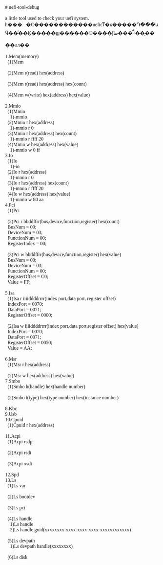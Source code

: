 <html><head><meta http-equiv="Content-Type" content="text/html; charset=UTF-8"><meta http-equiv="Content-Style-Type" content="text/css"><meta name="generator" content="Aspose.Words for .NET 15.1.0.0"><title></title></head><body><div><p style="margin:0pt"><span style="font-family:&#39;Times New Roman&#39;; font-size:12pt"># uefi-tool-debug</span></p><p style="margin:0pt"><span style="font-family:&#39;Times New Roman&#39;; font-size:12pt">&nbsp;</span></p><p style="margin:0pt"><span style="font-family:&#39;Times New Roman&#39;; font-size:12pt">a little tool used to check your uefi system.</span></p><p style="margin:0pt"><span style="font-family:&#39;Times New Roman&#39;; font-size:12pt">һ���򵥵�С������������uefiϵͳ�ĸ�����Դ���սӴ��ⷽ��Ķ�����ϣ������©����ĵط���ཻ��ָ����лл��</span></p><p style="margin:0pt"><span style="font-family:&#39;Times New Roman&#39;; font-size:12pt">&nbsp;</span></p><p style="margin:0pt"><span style="font-family:&#39;Times New Roman&#39;; font-size:12pt">1.Mem(memory)</span></p><p style="margin:0pt"><span style="font-family:&#39;Times New Roman&#39;; font-size:12pt">&nbsp; (1)Mem</span></p><p style="margin:0pt"><span style="font-family:&#39;Times New Roman&#39;; font-size:12pt">&nbsp;</span></p><p style="margin:0pt"><span style="font-family:&#39;Times New Roman&#39;; font-size:12pt">&nbsp; (2)Mem r(read) hex(address)</span></p><p style="margin:0pt"><span style="font-family:&#39;Times New Roman&#39;; font-size:12pt">&nbsp;</span></p><p style="margin:0pt"><span style="font-family:&#39;Times New Roman&#39;; font-size:12pt">&nbsp; (3)Mem r(read) hex(address) hex(count)</span></p><p style="margin:0pt"><span style="font-family:&#39;Times New Roman&#39;; font-size:12pt">&nbsp;</span></p><p style="margin:0pt"><span style="font-family:&#39;Times New Roman&#39;; font-size:12pt">&nbsp; (4)Mem w(write) hex(address) hex(value)</span></p><p style="margin:0pt"><span style="font-family:&#39;Times New Roman&#39;; font-size:12pt">&nbsp;</span></p><p style="margin:0pt"><span style="font-family:&#39;Times New Roman&#39;; font-size:12pt">2.Mmio</span></p><p style="margin:0pt"><span style="font-family:&#39;Times New Roman&#39;; font-size:12pt">&nbsp; (1)Mmio</span></p><p style="margin:0pt"><span style="font-family:&#39;Times New Roman&#39;; font-size:12pt">&nbsp;&nbsp;&nbsp; 1)-mmio </span></p><p style="margin:0pt"><span style="font-family:&#39;Times New Roman&#39;; font-size:12pt">&nbsp; (2)Mmio r hex(address)</span></p><p style="margin:0pt"><span style="font-family:&#39;Times New Roman&#39;; font-size:12pt">&nbsp;&nbsp;&nbsp; 1)-mmio r 0</span></p><p style="margin:0pt"><span style="font-family:&#39;Times New Roman&#39;; font-size:12pt">&nbsp; (3)Mmio r hex(address) hex(count)</span></p><p style="margin:0pt"><span style="font-family:&#39;Times New Roman&#39;; font-size:12pt">&nbsp;&nbsp;&nbsp; 1)-mmio r ffff 20</span></p><p style="margin:0pt"><span style="font-family:&#39;Times New Roman&#39;; font-size:12pt">&nbsp; (4)Mmio w hex(address) hex(value)</span></p><p style="margin:0pt"><span style="font-family:&#39;Times New Roman&#39;; font-size:12pt">&nbsp;&nbsp;&nbsp; 1)-mmio w 0 ff</span></p><p style="margin:0pt"><span style="font-family:&#39;Times New Roman&#39;; font-size:12pt">3.Io</span></p><p style="margin:0pt"><span style="font-family:&#39;Times New Roman&#39;; font-size:12pt">&nbsp; (1)Io</span></p><p style="margin:0pt"><span style="font-family:&#39;Times New Roman&#39;; font-size:12pt">&nbsp;&nbsp;&nbsp; 1)-io </span></p><p style="margin:0pt"><span style="font-family:&#39;Times New Roman&#39;; font-size:12pt">&nbsp; (2)Io r hex(address)</span></p><p style="margin:0pt"><span style="font-family:&#39;Times New Roman&#39;; font-size:12pt">&nbsp;&nbsp;&nbsp; 1)-mmio r 0</span></p><p style="margin:0pt"><span style="font-family:&#39;Times New Roman&#39;; font-size:12pt">&nbsp; (3)Io r hex(address) hex(count)</span></p><p style="margin:0pt"><span style="font-family:&#39;Times New Roman&#39;; font-size:12pt">&nbsp;&nbsp;&nbsp; 1)-mmio r ffff 20</span></p><p style="margin:0pt"><span style="font-family:&#39;Times New Roman&#39;; font-size:12pt">&nbsp; (4)Io w hex(address) hex(value)</span></p><p style="margin:0pt"><span style="font-family:&#39;Times New Roman&#39;; font-size:12pt">&nbsp;&nbsp;&nbsp; 1)-mmio w 80 aa</span></p><p style="margin:0pt"><span style="font-family:&#39;Times New Roman&#39;; font-size:12pt">4.Pci</span></p><p style="margin:0pt"><span style="font-family:&#39;Times New Roman&#39;; font-size:12pt">&nbsp; (1)Pci</span></p><p style="margin:0pt"><span style="font-family:&#39;Times New Roman&#39;; font-size:12pt">&nbsp;</span></p><p style="margin:0pt"><span style="font-family:&#39;Times New Roman&#39;; font-size:12pt">&nbsp; (2)Pci r bbddffrr(bus,device,function,register) hex(count)</span></p><p style="margin:0pt"><span style="font-family:&#39;Times New Roman&#39;; font-size:12pt">&nbsp; BusNum = 00;</span></p><p style="margin:0pt"><span style="font-family:&#39;Times New Roman&#39;; font-size:12pt">&nbsp; DeviceNum = 03;</span></p><p style="margin:0pt"><span style="font-family:&#39;Times New Roman&#39;; font-size:12pt">&nbsp; FunctionNum = 00;</span></p><p style="margin:0pt"><span style="font-family:&#39;Times New Roman&#39;; font-size:12pt">&nbsp; RegisterIndex = 00;</span></p><p style="margin:0pt"><span style="font-family:&#39;Times New Roman&#39;; font-size:12pt">&nbsp;</span></p><p style="margin:0pt"><span style="font-family:&#39;Times New Roman&#39;; font-size:12pt">&nbsp; (3)Pci w bbddffrr(bus,device,function,register) hex(value)</span></p><p style="margin:0pt"><span style="font-family:&#39;Times New Roman&#39;; font-size:12pt">&nbsp; BusNum = 00;</span></p><p style="margin:0pt"><span style="font-family:&#39;Times New Roman&#39;; font-size:12pt">&nbsp; DeviceNum = 03;</span></p><p style="margin:0pt"><span style="font-family:&#39;Times New Roman&#39;; font-size:12pt">&nbsp; FunctionNum = 00;</span></p><p style="margin:0pt"><span style="font-family:&#39;Times New Roman&#39;; font-size:12pt">&nbsp; RegisterOffset = C0;</span></p><p style="margin:0pt"><span style="font-family:&#39;Times New Roman&#39;; font-size:12pt">&nbsp; Value = FF;</span></p><p style="margin:0pt"><span style="font-family:&#39;Times New Roman&#39;; font-size:12pt">&nbsp;</span></p><p style="margin:0pt"><span style="font-family:&#39;Times New Roman&#39;; font-size:12pt">5.Isa</span></p><p style="margin:0pt"><span style="font-family:&#39;Times New Roman&#39;; font-size:12pt">&nbsp; (1)Isa r iiiiddddrrrr(index port,data port, register offset)</span></p><p style="margin:0pt"><span style="font-family:&#39;Times New Roman&#39;; font-size:12pt">&nbsp; IndexPort = 0070;</span></p><p style="margin:0pt"><span style="font-family:&#39;Times New Roman&#39;; font-size:12pt">&nbsp; DataPort = 0071;</span></p><p style="margin:0pt"><span style="font-family:&#39;Times New Roman&#39;; font-size:12pt">&nbsp; RegisterOffset = 0000;</span></p><p style="margin:0pt"><span style="font-family:&#39;Times New Roman&#39;; font-size:12pt">&nbsp;</span></p><p style="margin:0pt"><span style="font-family:&#39;Times New Roman&#39;; font-size:12pt">&nbsp; (2)Isa w iiiiddddrrrr(index port,data port,register offset) hex(value)</span></p><p style="margin:0pt"><span style="font-family:&#39;Times New Roman&#39;; font-size:12pt">&nbsp; IndexPort = 0070;</span></p><p style="margin:0pt"><span style="font-family:&#39;Times New Roman&#39;; font-size:12pt">&nbsp; DataPort = 0071;</span></p><p style="margin:0pt"><span style="font-family:&#39;Times New Roman&#39;; font-size:12pt">&nbsp; RegisterOffset = 0050;</span></p><p style="margin:0pt"><span style="font-family:&#39;Times New Roman&#39;; font-size:12pt">&nbsp; Value = AA;</span></p><p style="margin:0pt"><span style="font-family:&#39;Times New Roman&#39;; font-size:12pt">&nbsp;</span></p><p style="margin:0pt"><span style="font-family:&#39;Times New Roman&#39;; font-size:12pt">6.Msr</span></p><p style="margin:0pt"><span style="font-family:&#39;Times New Roman&#39;; font-size:12pt">&nbsp; (1)Msr r hex(address)</span></p><p style="margin:0pt"><span style="font-family:&#39;Times New Roman&#39;; font-size:12pt">&nbsp;</span></p><p style="margin:0pt"><span style="font-family:&#39;Times New Roman&#39;; font-size:12pt">&nbsp; (2)Msr w hex(address) hex(value)</span></p><p style="margin:0pt"><span style="font-family:&#39;Times New Roman&#39;; font-size:12pt">7.Smbo</span></p><p style="margin:0pt"><span style="font-family:&#39;Times New Roman&#39;; font-size:12pt">&nbsp; (1)Smbo h(handle) hex(handle number)</span></p><p style="margin:0pt"><span style="font-family:&#39;Times New Roman&#39;; font-size:12pt">&nbsp;</span></p><p style="margin:0pt"><span style="font-family:&#39;Times New Roman&#39;; font-size:12pt">&nbsp; (2)Smbo t(type) hex(type number) hex(instance number) </span></p><p style="margin:0pt"><span style="font-family:&#39;Times New Roman&#39;; font-size:12pt">&nbsp;</span></p><p style="margin:0pt"><span style="font-family:&#39;Times New Roman&#39;; font-size:12pt">8.Kbc</span></p><p style="margin:0pt"><span style="font-family:&#39;Times New Roman&#39;; font-size:12pt">9.Usb</span></p><p style="margin:0pt"><span style="font-family:&#39;Times New Roman&#39;; font-size:12pt">10.Cpuid</span></p><p style="margin:0pt"><span style="font-family:&#39;Times New Roman&#39;; font-size:12pt">&nbsp; (1)Cpuid r hex(address)</span></p><p style="margin:0pt"><span style="font-family:&#39;Times New Roman&#39;; font-size:12pt">&nbsp;</span></p><p style="margin:0pt"><span style="font-family:&#39;Times New Roman&#39;; font-size:12pt">11.Acpi</span></p><p style="margin:0pt"><span style="font-family:&#39;Times New Roman&#39;; font-size:12pt">&nbsp; (1)Acpi rsdp</span></p><p style="margin:0pt"><span style="font-family:&#39;Times New Roman&#39;; font-size:12pt">&nbsp;</span></p><p style="margin:0pt"><span style="font-family:&#39;Times New Roman&#39;; font-size:12pt">&nbsp; (2)Acpi rsdt</span></p><p style="margin:0pt"><span style="font-family:&#39;Times New Roman&#39;; font-size:12pt">&nbsp;</span></p><p style="margin:0pt"><span style="font-family:&#39;Times New Roman&#39;; font-size:12pt">&nbsp; (3)Acpi xsdt</span></p><p style="margin:0pt"><span style="font-family:&#39;Times New Roman&#39;; font-size:12pt">&nbsp;</span></p><p style="margin:0pt"><span style="font-family:&#39;Times New Roman&#39;; font-size:12pt">12.Spd</span></p><p style="margin:0pt"><span style="font-family:&#39;Times New Roman&#39;; font-size:12pt">13.Ls</span></p><p style="margin:0pt"><span style="font-family:&#39;Times New Roman&#39;; font-size:12pt">&nbsp; (1)Ls var</span></p><p style="margin:0pt"><span style="font-family:&#39;Times New Roman&#39;; font-size:12pt">&nbsp;</span></p><p style="margin:0pt"><span style="font-family:&#39;Times New Roman&#39;; font-size:12pt">&nbsp; (2)Ls bootdev</span></p><p style="margin:0pt"><span style="font-family:&#39;Times New Roman&#39;; font-size:12pt">&nbsp;</span></p><p style="margin:0pt"><span style="font-family:&#39;Times New Roman&#39;; font-size:12pt">&nbsp; (3)Ls pci</span></p><p style="margin:0pt"><span style="font-family:&#39;Times New Roman&#39;; font-size:12pt">&nbsp;</span></p><p style="margin:0pt"><span style="font-family:&#39;Times New Roman&#39;; font-size:12pt">&nbsp; (4)Ls handle</span></p><p style="margin:0pt"><span style="font-family:&#39;Times New Roman&#39;; font-size:12pt">&nbsp;&nbsp;&nbsp; 1)Ls handle</span></p><p style="margin:0pt"><span style="font-family:&#39;Times New Roman&#39;; font-size:12pt">&nbsp;&nbsp;&nbsp; 2)Ls handle guid(xxxxxxxx-xxxx-xxxx-xxxx-xxxxxxxxxxxx)</span></p><p style="margin:0pt"><span style="font-family:&#39;Times New Roman&#39;; font-size:12pt">&nbsp;</span></p><p style="margin:0pt"><span style="font-family:&#39;Times New Roman&#39;; font-size:12pt">&nbsp; (5)Ls devpath</span></p><p style="margin:0pt"><span style="font-family:&#39;Times New Roman&#39;; font-size:12pt">&nbsp;&nbsp;&nbsp; 1)Ls devpath handle(xxxxxxxx)</span></p><p style="margin:0pt"><span style="font-family:&#39;Times New Roman&#39;; font-size:12pt">&nbsp;</span></p><p style="margin:0pt"><span style="font-family:&#39;Times New Roman&#39;; font-size:12pt">&nbsp; (6)Ls disk</span></p><p style="margin:0pt"><span style="font-family:&#39;Times New Roman&#39;; font-size:12pt">&nbsp;</span></p><p style="margin:0pt"><span style="font-family:&#39;Times New Roman&#39;; font-size:12pt">&nbsp;</span></p></div></body></html>
